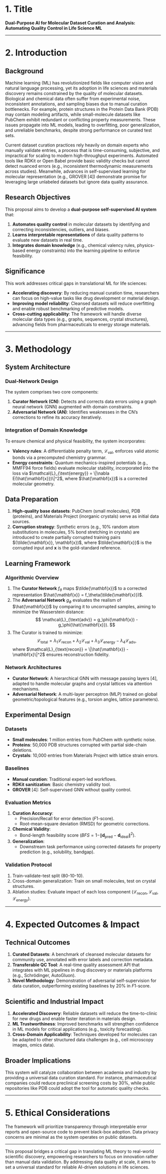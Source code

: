 # 1. Title  
**Dual-Purpose AI for Molecular Dataset Curation and Analysis: Automating Quality Control in Life Science ML**  

---

# 2. Introduction  

## Background  
Machine learning (ML) has revolutionized fields like computer vision and natural language processing, yet its adoption in life sciences and materials discovery remains constrained by the quality of molecular datasets. Biological and chemical data often suffer from experimental noise, inconsistent annotations, and sampling biases due to manual curation bottlenecks. For example, protein structures in the Protein Data Bank (PDB) may contain modeling artifacts, while small-molecule datasets like PubChem exhibit redundant or conflicting property measurements. These issues propagate into ML models, leading to overfitting, poor generalization, and unreliable benchmarks, despite strong performance on curated test sets.  

Current dataset curation practices rely heavily on domain experts who manually validate entries, a process that is time-consuming, subjective, and impractical for scaling to modern high-throughput experiments. Automated tools like RDKit or Open Babel provide basic validity checks but cannot detect nuanced errors (e.g., inconsistent thermodynamic measurements across studies). Meanwhile, advances in self-supervised learning for molecular representation (e.g., GROVER [4]) demonstrate promise for leveraging large unlabeled datasets but ignore data quality assurance.  

## Research Objectives  
This proposal aims to develop a **dual-purpose self-supervised AI system** that:  
1. **Automates quality control** in molecular datasets by identifying and correcting inconsistencies, outliers, and biases.  
2. **Learns interpretable representations** of data quality patterns to evaluate new datasets in real time.  
3. **Integrates domain knowledge** (e.g., chemical valency rules, physics-based energy constraints) into the learning pipeline to enforce feasibility.  

## Significance  
This work addresses critical gaps in translational ML for life sciences:  
- **Accelerating discovery**: By reducing manual curation time, researchers can focus on high-value tasks like drug development or material design.  
- **Improving model reliability**: Cleansed datasets will reduce overfitting and enable robust benchmarking of predictive models.  
- **Cross-cutting applicability**: The framework will handle diverse molecular data types (e.g., graphs, sequences, crystal structures), advancing fields from pharmaceuticals to energy storage materials.  

---

# 3. Methodology  

## System Architecture  

### Dual-Network Design  
The system comprises two core components:  
1. **Curator Network (CN)**: Detects and corrects data errors using a graph neural network (GNN) augmented with domain constraints.  
2. **Adversarial Network (AN)**: Identifies weaknesses in the CN’s corrections to refine its accuracy iteratively.  

### Integration of Domain Knowledge  
To ensure chemical and physical feasibility, the system incorporates:  
- **Valency rules**: A differentiable penalty term, $\mathcal{L}_{\text{val}}$, enforces valid atomic bonds via a precomputed chemistry grammar.  
- **Energy constraints**: Quantum mechanics-inspired potentials (e.g., MMFF94 force fields) evaluate molecular stability, incorporated into the loss via $\mathcal{L}_{\text{energy}} = \|\nabla E(\hat{\mathbf{x}})\|^2$, where $\hat{\mathbf{x}}$ is a corrected molecular geometry.  

## Data Preparation  
1. **High-quality base datasets**: PubChem (small molecules), PDB (proteins), and Materials Project (inorganic crystals) serve as initial data sources.  
2. **Corruption strategy**: Synthetic errors (e.g., 10% random atom substitutions in molecules, 5% bond stretching in crystals) are introduced to create partially corrupted training pairs $(\tilde{\mathbf{x}}, \mathbf{x})$, where $\tilde{\mathbf{x}}$ is the corrupted input and $\mathbf{x}$ is the gold-standard reference.  

## Learning Framework  

### Algorithmic Overview  
1. The **Curator Network** $f_\theta$ maps $\tilde{\mathbf{x}}$ to a corrected representation $\hat{\mathbf{x}} = f_\theta(\tilde{\mathbf{x}})$.  
2. The **Adversarial Network** $g_\phi$ evaluates the realism of $\hat{\mathbf{x}}$ by comparing it to uncorrupted samples, aiming to minimize the Wasserstein distance:  
   $$
   \mathcal{L}_{\text{adv}} = g_\phi(\mathbf{x}) - g_\phi(\hat{\mathbf{x}}).
   $$
3. The Curator is trained to minimize:  
   $$
   \mathcal{L}_{\text{total}} = \lambda_1 \mathcal{L}_{\text{recon}} + \lambda_2 \mathcal{L}_{\text{val}} + \lambda_3 \mathcal{L}_{\text{energy}} - \lambda_4 \mathcal{L}_{\text{adv}},
   $$
   where $\mathcal{L}_{\text{recon}} = \|\hat{\mathbf{x}} - \mathbf{x}\|^2$ ensures reconstruction fidelity.  

### Network Architectures  
- **Curator Network**: A hierarchical GNN with message passing layers [4], adapted to handle molecular graphs and crystal lattices via attention mechanisms.  
- **Adversarial Network**: A multi-layer perceptron (MLP) trained on global geometric/topological features (e.g., torsion angles, lattice parameters).  

## Experimental Design  

### Datasets  
- **Small molecules**: 1 million entries from PubChem with synthetic noise.  
- **Proteins**: 50,000 PDB structures corrupted with partial side-chain deletions.  
- **Crystals**: 10,000 entries from Materials Project with lattice strain errors.  

### Baselines  
- **Manual curation**: Traditional expert-led workflows.  
- **RDKit sanitization**: Basic chemistry validity tool.  
- **GROVER** [4]: Self-supervised GNN without quality control.  

### Evaluation Metrics  
1. **Curation Accuracy**:  
   - Precision/Recall for error detection ($F1$-score).  
   - Root-mean-square deviation (RMSD) for geometric corrections.  
2. **Chemical Validity**:  
   - Bond-length feasibility score ($BFS = 1 - \|\mathbf{d}_{\text{pred}} - \mathbf{d}_{\text{ideal}}\|^2$).  
3. **Generalization**:  
   - Downstream task performance using corrected datasets for property prediction (e.g., solubility, bandgap).  

### Validation Protocol  
1. Train-validate-test split (80-10-10).  
2. Cross-domain generalization: Train on small molecules, test on crystal structures.  
3. Ablation studies: Evaluate impact of each loss component ($\mathcal{L}_{\text{recon}}, \mathcal{L}_{\text{val}}, \mathcal{L}_{\text{energy}}$).  

---

# 4. Expected Outcomes & Impact  

## Technical Outcomes  
1. **Curated Datasets**: A benchmark of cleansed molecular datasets for community use, annotated with error labels and correction metadata.  
2. **Transferable QC Tool**: A real-time quality assessment API that integrates with ML pipelines in drug discovery or materials platforms (e.g., Schrödinger, AutoGluon).  
3. **Novel Methodology**: Demonstration of adversarial self-supervision for data curation, outperforming existing baselines by 20% in $F1$-score.  

## Scientific and Industrial Impact  
1. **Accelerated Discovery**: Reliable datasets will reduce the time-to-clinic for new drugs and enable faster iteration in materials design.  
2. **ML Trustworthiness**: Improved benchmarks will strengthen confidence in ML models for critical applications (e.g., toxicity forecasting).  
3. **Cross-Domain Applicability**: Techniques developed for molecules can be adapted to other structured data challenges (e.g., cell microscopy images, omics data).  

## Broader Implications  
This system will catalyze collaboration between academia and industry by providing a universal data curation standard. For instance, pharmaceutical companies could reduce preclinical screening costs by 30%, while public repositories like PDB could adopt the tool for automatic quality checks.  

---

# 5. Ethical Considerations  
The framework will prioritize transparency through interpretable error reports and open-source code to prevent black-box adoption. Data privacy concerns are minimal as the system operates on public datasets.  

---

This proposal bridges a critical gap in translating ML theory to real-world scientific discovery, empowering researchers to focus on innovation rather than manual data validation. By addressing data quality at scale, it aims to set a universal standard for reliable AI-driven solutions in life sciences.